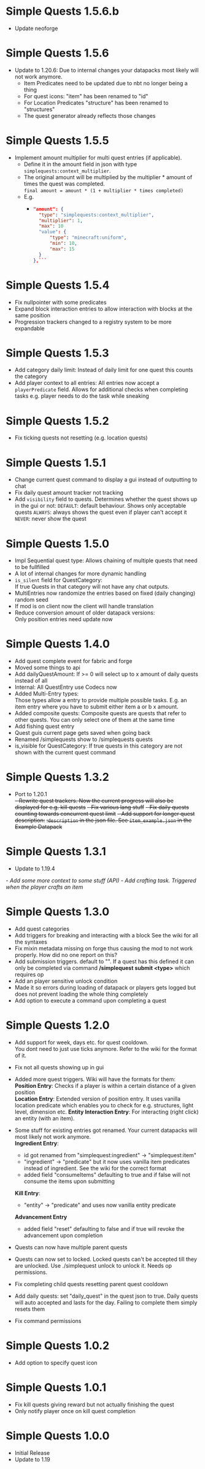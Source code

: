 Simple Quests 1.5.6.b
================
- Update neoforge

Simple Quests 1.5.6
================
- Update to 1.20.6: Due to internal changes your datapacks most likely will not work anymore.
  - Item Predicates need to be updated due to nbt no longer being a thing
  - For quest icons: "item" has been renamed to "id"
  - For Location Predicates "structure" has been renamed to "structures"
  - The quest generator already reflects those changes
  
Simple Quests 1.5.5
================
- Implement amount multiplier for multi quest entries (if applicable).
  - Define it in the amount field in json with type `simplequests:context_multiplier`. 
  - The original amount will be multiplied by the multiplier * amount of times the quest was completed.  
    `final amount = amount * (1 + multiplier * times completed)`
  - E.g.
    - ```json
      "amount": {
        "type": "simplequests:context_multiplier",
        "multiplier": 1,
        "max": 10
        "value": {
            "type": "minecraft:uniform",
            "min": 10,
            "max": 15
        }
      },```
      
Simple Quests 1.5.4
================
- Fix nullpointer with some predicates
- Expand block interaction entries to allow interaction with blocks at the same position
- Progression trackers changed to a registry system to be more expandable

Simple Quests 1.5.3
================
- Add category daily limit: 
  Instead of daily limit for one quest this counts the category
- Add player context to all entries:
  All entries now accept a `playerPredicate` field.
  Allows for additional checks when completing tasks e.g. player needs to do the task while sneaking

Simple Quests 1.5.2
================
- Fix ticking quests not resetting (e.g. location quests)

Simple Quests 1.5.1
================
- Change current quest command to display a gui instead of outputting to chat
- Fix daily quest amount tracker not tracking
- Add `visibility` field to quests. Determines whether the quest shows up in the gui or not:
  `DEFAULT`: default behaviour. Shows only acceptable quests
  `ALWAYS`: always shows the quest even if player can't accept it
  `NEVER`: never show the quest

Simple Quests 1.5.0
================
- Impl Sequential quest type: 
  Allows chaining of multiple quests that need to be fullfilled
- A lot of internal changes for more dynamic handling
- `is_silent` field for QuestCategory:  
  If true Quests in that category will not have any chat outputs.
- MultiEntries now randomize the entries based on fixed (daily changing) random seed
- If mod is on client now the client will handle translation
- Reduce conversion amount of older datapack versions:  
  Only position entries need update now

Simple Quests 1.4.0
================
- Add quest complete event for fabric and forge
- Moved some things to api
- Add dailyQuestAmount: If >= 0 will select up to x amount of daily quests instead of all
- Internal: All QuestEntry use Codecs now
- Added Multi-Entry types:   
  Those types allow a entry to provide multiple possible tasks.
  E.g. an item entry where you have to submit either item a or b x amount.
- Added composite quests:
  Composite quests are quests that refer to other quests. 
  You can only select one of them at the same time
- Add fishing quest entry
- Quest guis current page gets saved when going back
- Renamed /simplequests show to /simplequests quests
- is_visible for QuestCategory:
  If true quests in this category are not shown with the current quest command

Simple Quests 1.3.2
================
- Port to 1.20.1  
~~- Rewrite quest trackers. Now the current progress will also be displayed for e.g. kill quests~~
~~- Fix various lang stuff~~
~~- Fix daily quests counting towards concurrent quest limit~~
~~- Add support for longer quest description:~~
  ~~:`description` in the json file. See `item_example.json` in the Example Datapack~~

Simple Quests 1.3.1
================
- Update to 1.19.4
<i>
  - Add some more context to some stuff (API)
  - Add crafting task. Triggered when the player crafts an item
  </i>

Simple Quests 1.3.0
================
- Add quest categories
- Add triggers for breaking and interacting with a block
  See the wiki for all the syntaxes
- Fix mixin metadata missing on forge thus causing the mod to not work properly.
  How did no one report on this?
- Add submission triggers. default to "". If a quest has this defined it can only be completed via
  command **/simplequest submit \<type\>** which requires op
- Add an player sensitive unlock condition
- Made it so errors during loading of datapack or players gets logged but does not prevent loading the whole thing completely
- Add option to execute a command upon completing a quest

Simple Quests 1.2.0
================
- Add support for week, days etc. for quest cooldown.  
  You dont need to just use ticks anymore.
  Refer to the wiki for the format of it.
- Fix not all quests showing up in gui
- Added more quest triggers. Wiki will have the formats for them:  
  **Position Entry**: Checks if a player is within a certain distance of a given position  
  **Location Entry**: Extended version of position entry. It uses vanilla location predicate which enables you to
  check for e.g. structures, light level, dimension etc.
  **Entity Interaction Entry**: For interacting (right click) an entity (with an item).
- Some stuff for existing entries got renamed. Your current datapacks will most likely not work anymore.  
  **Ingredient Entry**: 
  - id got renamed from "simplequest:ingredient" -> "simplequest:item"
  - "ingredient" -> "predicate" but it now uses vanilla item predicates instead of ingredient. See the wiki for the correct format
  - added field "consumeItems" defaulting to true and if false will not consume the items upon submitting
  
  **Kill Entry**:
  - "entity" -> "predicate" and uses now vanilla entity predicate  
  
  **Advancement Entry**
  - added field "reset" defaulting to false and if true will revoke the advancement upon completion
- Quests can now have multiple parent quests
- Quests can now set to locked. Locked quests can't be accepted till they are unlocked.
  Use ./simplequest unlock <player> <id> to unlock it. Needs op permissions.
- Fix completing child quests resetting parent quest cooldown
- Add daily quests: set "daily_quest" in the quest json to true.
  Daily quests will auto accepted and lasts for the day. Failing to complete them simply resets them
- Fix command permissions

Simple Quests 1.0.2
================
- Add option to specify quest icon

Simple Quests 1.0.1
================
- Fix kill quests giving reward but not actually finishing the quest
- Only notify player once on kill quest completion

Simple Quests 1.0.0
================
- Initial Release
- Update to 1.19